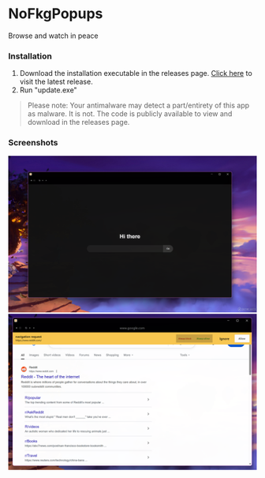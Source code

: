 # NoFkgPopups
Browse and watch in peace

### Installation
1. Download the installation executable in the releases page. [Click here](https://github.com/ad4mh3/NoFkgPopups/releases/tag/InstallUtility "Click here") to visit the latest release.
2. Run "update.exe"

> Please note: Your antimalware may detect a part/entirety of this app as malware. It is not. The code is publicly available to view and download in the releases page.

### Screenshots
[![Homepage](https://github.com/ad4mh3/NoFkgPopups/blob/main/Homepage.png?raw=true "Homepage")](https://github.com/ad4mh3/NoFkgPopups/blob/main/Homepage.png?raw=true "Homepage")
[![Navigation Request](https://github.com/ad4mh3/NoFkgPopups/blob/main/NavigationRequest.png?raw=true "Navigation Request")](https://github.com/ad4mh3/NoFkgPopups/blob/main/NavigationRequest.png?raw=true "Navigation Request")
